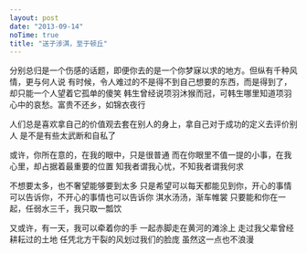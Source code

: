 ```yaml
---
layout: post
date: "2013-09-14"
noTime: true
title: "送子涉淇，至于顿丘"
---
```


分别总归是一个伤感的话题，即便你去的是一个你梦寐以求的地方。但纵有千种风情，更与何人说
有时候，令人难过的不是得不到自己想要的东西，而是得到了，却只能一个人望着它孤单的傻笑
韩生曾经说项羽沐猴而冠，可韩生哪里知道项羽心中的哀愁。富贵不还乡，如锦衣夜行

人们总是喜欢拿自己的价值观去套在别人的身上，拿自己对于成功的定义去评价别人
是不是有些太武断和自私了

或许，你所在意的，在我的眼中，只是很普通
而在你眼里不值一提的小事，在我心里，却占据着最重要的位置
知我者谓我心忧，不知我者谓我何求

不想要太多，也不奢望能够要到太多
只是希望可以每天都能见到你，开心的事情可以告诉你，不开心的事情也可以告诉你
淇水汤汤，渐车帷裳
只要能和你在一起，任弱水三千，我只取一瓢饮

又或许，有一天，我可以牵着你的手
一起赤脚走在黄河的滩涂上
走过我父辈曾经耕耘过的土地
任凭北方干裂的风划过我们的脸庞
虽然这一点也不浪漫